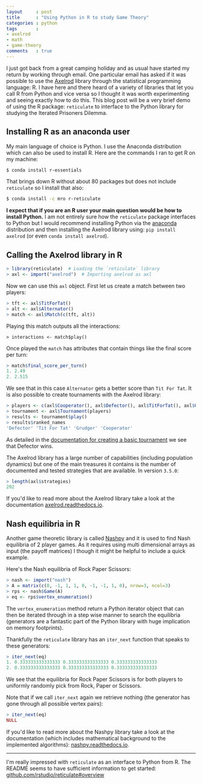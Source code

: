 ```yaml
---
layout     : post
title      : "Using Python in R to study Game Theory"
categories : python
tags       :
- axelrod
- math
- game-theory
comments   : true
---
```


I just got back from a great camping holiday and as usual have started my return
by working through email. One particular email has asked if it was possible to
use the [Axelrod](http://axelrod.readthedocs.io) library through the statistical
programming language: R. I have here and there heard of a variety of libraries
that let you call R from Python and vice versa so I thought it was worth
experimenting and seeing exactly how to do this. This blog post will be a very
brief demo of using the R package: `reticulate` to interface to the Python
library for studying the Iterated Prisoners Dilemma.

## Installing R as an anaconda user

My main language of choice is Python. I use the Anaconda distribution which can
also be used to install R. Here are the commands I ran to get R on my machine:

```bash
$ conda install r-essentials
```

That brings down R without about 80 packages but does not include `reticulate`
so I install that also:

```bash
$ conda install -c mro r-reticulate
```

**I expect that if you are an R user your main question would be how to install
Python.** I am not entirely sure how the `reticulate` package interfaces to
Python but I would recommend installing Python via the
[anaconda](https://www.anaconda.com/) distribution and then installing the
Axelrod library using: `pip install axelrod` (or even `conda install axelrod`).

## Calling the Axelrod library in R

```R
> library(reticulate)  # Loading the `reticulate` library
> axl <- import("axelrod")  # Importing axelrod as axl
```

Now we can use this `axl` object. First let us create a match between two
players:

```R
> tft <- axl$TitForTat()
> alt <- axl$Alternator()
> match <- axl$Match(c(tft, alt))
```

Playing this match outputs all the interactions:

```
> interactions <- match$play()
```

Once played the `match` has attributes that contain things like the final score
per turn:

```R
> match$final_score_per_turn()
1. 2.49
2. 2.515
```

We see that in this case `Alternator` gets a better score than `Tit For Tat`.
It is also possible to create tournaments with the Axelrod library:

```R
> players <- c(axl$Cooperator(), axl$Defector(), axl$TitForTat(), axl$Grudger())
> tournament <- axl$Tournament(players)
> results <- tournament$play()
> results$ranked_names
'Defector' 'Tit For Tat' 'Grudger' 'Cooperator'
```

As detailed in the [documentation for creating a basic
tournament](http://axelrod.readthedocs.io/en/stable/tutorials/getting_started/tournament.html)
we see that Defector wins.

The Axelrod library has a large number of
capabilities (including population dynamics) but one of the main treasures it
contains is the number of documented and tested strategies that are available.
In version `3.5.0`:

```R
> length(axl$strategies)
202
```

If you'd like to read more about the Axelrod library take a look at the
documentation [axelrod.readthedocs.io](http://axelrod.readthedocs.io).

## Nash equilibria in R

Another game theoretic library is called [Nashpy](http://nashpy.readthedocs.io)
and it is used to find Nash equilibria of 2 player games. As it requires using
multi dimensional arrays as input (the payoff matrices) I though it might be
helpful to include a quick example.

Here's the Nash equilibria of Rock Paper Scissors:

```R
> nash <- import("nash")
> A = matrix(c(0, -1, 1, 1, 0, -1, -1, 1, 0), nrow=3, ncol=3)
> rps <- nash$Game(A)
> eq <- rps$vertex_enumeration()
```

The `vertex_enumeration` method return a Python iterator object that can then be
iterated through in a step wise manner to search the equilibria (generators are
a fantastic part of the Python library with huge implication on memory
footprints).

Thankfully the `reticulate` library has an `iter_next` function that speaks to
these generators:

```R
> iter_next(eq)
1. 0.333333333333333 0.333333333333333 0.333333333333333
2. 0.333333333333333 0.333333333333333 0.333333333333333
```

We see that the equilibria for Rock Paper Scissors is for both players to
uniformly randomly pick from Rock, Paper or Scissors.

Note that if we call `iter_next` again we retrieve nothing (the generator has
gone through all possible vertex pairs):

```R
> iter_next(eq)
NULL
```

If you'd like to read more about the Nashpy library take a look at the
documentation (which includes mathematical background to the implemented
algorithms): [nashpy.readthedocs.io](http://nashpy.readthedocs.io).

---

I'm really impressed with `reticulate` as an interface to Python from R. The
README seems to have sufficient information to get started:
[github.com/rstudio/reticulate#overview](https://github.com/rstudio/reticulate#overview)
